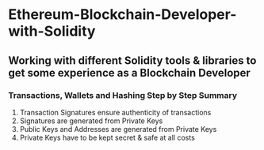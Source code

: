 # Ethereum-Blockchain-Developer-with-Solidity

## Working with different Solidity tools & libraries to get some experience as a Blockchain Developer


### Transactions, Wallets and Hashing Step by Step Summary

1. Transaction Signatures ensure authenticity of transactions
2. Signatures are generated from Private Keys
3. Public Keys and Addresses are generated from Private Keys
4. Private Keys have to be kept secret & safe at all costs


